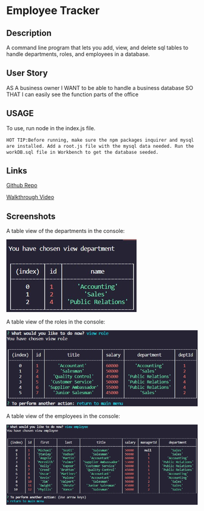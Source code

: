 # Employee Tracker

## Description
A command line program that lets you add, view, and delete sql tables to handle departments, roles, and employees in a database.

## User Story
AS A business owner
I WANT to be able to handle a business database
SO THAT I can easily see the function parts of the office

## USAGE
To use, run node in the index.js file. 

```
HOT TIP:Before running, make sure the npm packages inquirer and mysql are installed. Add a root.js file with the mysql data needed. Run the workDB.sql file in Workbench to get the database seeded.
```

## Links
[Github Repo](https://github.com/najuasaad/employeetracker)

[Walkthrough Video](https://drive.google.com/file/d/1FLokr3I2flZQpo_vvsbMg0WkGGn7o9zw/view)

## Screenshots
A table view of the departments in the console:

![screenshot1](images/department.jpg)

A table view of the roles in the console:

![screenshot](images/role.jpg)

A table view of the employees in the console:

![screenshot](images/employee.jpg)
